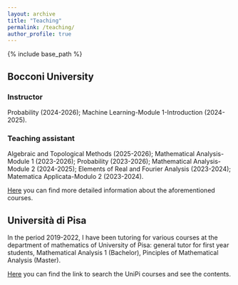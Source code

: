 ```yaml
---
layout: archive
title: "Teaching"
permalink: /teaching/
author_profile: true
---
```


{% include base_path %}

## Bocconi University
### Instructor
Probability (2024-2026); Machine Learning-Module 1-Introduction (2024-2025).

### Teaching assistant 
Algebraic and Topological Methods (2025-2026); Mathematical Analysis-Module 1 (2023-2026); Probability (2023-2026); Mathematical Analysis-Module 2 (2024-2025); Elements of Real and Fourier Analysis (2023-2024); Matematica Applicata-Modulo 2 (2023-2024).

[Here](https://faculty.unibocconi.it/alessandropinzi/#) you can find more detailed information about the aforementioned courses. 

## Università di Pisa
In the period 2019-2022, I have been tutoring for various courses at the department of mathematics of University of Pisa: general tutor for first year students, Mathematical Analysis 1 (Bachelor), Pinciples of Mathematical Analysis (Master). 

[Here](https://unimap.unipi.it/cercapersone/cercapersone.php) you can find the link to search the UniPi courses and see the contents.


